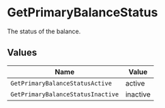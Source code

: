 # GetPrimaryBalanceStatus

The status of the balance.


## Values

| Name                              | Value                             |
| --------------------------------- | --------------------------------- |
| `GetPrimaryBalanceStatusActive`   | active                            |
| `GetPrimaryBalanceStatusInactive` | inactive                          |